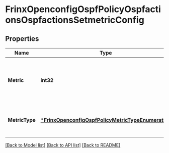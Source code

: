 # FrinxOpenconfigOspfPolicyOspfactionsOspfactionsSetmetricConfig

## Properties
Name | Type | Description | Notes
------------ | ------------- | ------------- | -------------
**Metric** | **int32** | Optional[Set the metric of the routes matching the policy to the value specified by this leaf.] REF:Optional.empty | [optional] [default to null]
**MetricType** | [***FrinxOpenconfigOspfPolicyMetricTypeEnumeration**](frinx.openconfig.ospf.policy.MetricTypeEnumeration.md) | Optional[Specify the type of metric which is to be set by the policy] REF:Optional.empty | [optional] [default to null]

[[Back to Model list]](../README.md#documentation-for-models) [[Back to API list]](../README.md#documentation-for-api-endpoints) [[Back to README]](../README.md)


